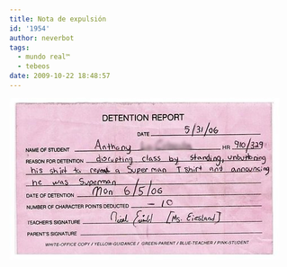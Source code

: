 ```yaml
---
title: Nota de expulsión
id: '1954'
author: neverbot
tags:
  - mundo real™
  - tebeos
date: 2009-10-22 18:48:57
---
```


![nota de expulsión](./nota-de-expulsion/nota-de-expulsion.jpg "nota de expulsión")
